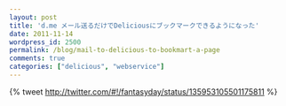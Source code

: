 ```yaml
---
layout: post
title: 'd.me メール送るだけでDeliciousにブックマークできるようになった'
date: 2011-11-14
wordpress_id: 2500
permalink: /blog/mail-to-delicious-to-bookmart-a-page
comments: true
categories: ["delicious", "webservice"]
---
```


{% tweet http://twitter.com/#!/fantasyday/status/135953105501175811 %}
